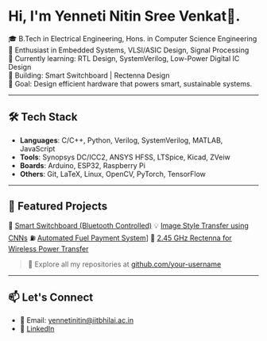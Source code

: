 # Hi, I'm Yenneti Nitin Sree Venkat👋.

🎓 B.Tech in Electrical Engineering, Hons. in Computer Science Engineering
🔧 Enthusiast in Embedded Systems, VLSI/ASIC Design, Signal Processing  
🌱 Currently learning: RTL Design, SystemVerilog, Low-Power Digital IC Design  
🚀 Building: Smart Switchboard | Rectenna Design  
🎯 Goal: Design efficient hardware that powers smart, sustainable systems.

---

## 🛠️ Tech Stack

- **Languages**: C/C++, Python, Verilog, SystemVerilog, MATLAB, JavaScript  
- **Tools**: Synopsys DC/ICC2, ANSYS HFSS, LTSpice, Kicad, ZVeiw 
- **Boards**:  Arduino, ESP32, Raspberry Pi   
- **Others**: Git, LaTeX, Linux, OpenCV, PyTorch, TensorFlow

---

## 🚀 Featured Projects

🔌 [Smart Switchboard (Bluetooth Controlled)]([https://github.com/your-username/project-name](https://github.com/YennetiNitinSreeVenkat/Smart_Switch))   
💡 [Image Style Transfer using CNNs]([https://github.com/your-username/project-name](https://github.com/haricharan16/styltoonizing))  
⛽ [Automated Fuel Payment System]((https://github.com/YennetiNitinSreeVenkat/Automated_Fuel_Payment_System) )] 
📡 [2.45 GHz Rectenna for Wireless Power Transfer](https://github.com/your-username/project-name) 

> 🔗 Explore all my repositories at [github.com/your-username](https://github.com/YennetiNitinSreeVenkat)

---

## 📫 Let's Connect

- 📧 Email: yennetinitin@iitbhilai.ac.in  
- 💼 [LinkedIn](https://www.linkedin.com/in/yenneti-nitin-sree-venkat-1a1746282/)  
